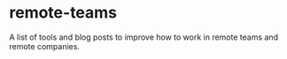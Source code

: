 # remote-teams
A list of tools and blog posts to improve how to work in remote teams and remote companies.
